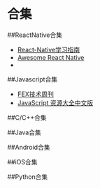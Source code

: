 # 合集


##ReactNative合集

* [React-Native学习指南](https://github.com/ele828/react-native-guide)
* [Awesome React Native](https://github.com/jondot/awesome-react-native)
* 

##Javascript合集
* [FEX技术周刊](http://fex.baidu.com/weekly/)
* [JavaScript 资源大全中文版](https://github.com/jobbole/awesome-javascript-cn)

##C/C++合集

##Java合集

##Android合集

##iOS合集

##Python合集
